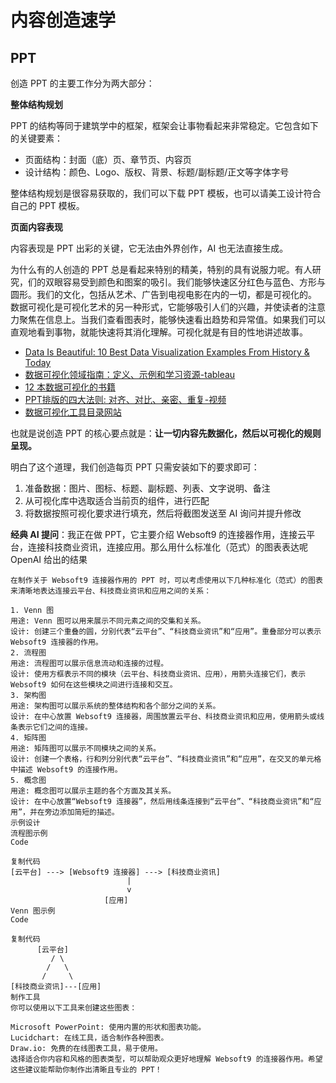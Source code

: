 # 内容创造速学

## PPT

创造 PPT 的主要工作分为两大部分：

**整体结构规划**   

PPT 的结构等同于建筑学中的框架，框架会让事物看起来非常稳定。它包含如下的关键要素：

- 页面结构：封面（底）页、章节页、内容页
- 设计结构：颜色、Logo、版权、背景、标题/副标题/正文等字体字号

整体结构规划是很容易获取的，我们可以下载 PPT 模板，也可以请美工设计符合自己的 PPT 模板。   

**页面内容表现**   

内容表现是 PPT 出彩的关键，它无法由外界创作，AI 也无法直接生成。  

为什么有的人创造的 PPT 总是看起来特别的精美，特别的具有说服力呢。有人研究，们的双眼容易受到颜色和图案的吸引。我们能够快速区分红色与蓝色、方形与圆形。我们的文化，包括从艺术、广告到电视电影在内的一切，都是可视化的。  
数据可视化是可视化艺术的另一种形式，它能够吸引人们的兴趣，并使读者的注意力聚焦在信息上。当我们查看图表时，能够快速看出趋势和异常值。如果我们可以直观地看到事物，就能快速将其消化理解。可视化就是有目的性地讲述故事。

- [Data Is Beautiful: 10 Best Data Visualization Examples From History & Today](https://www.tableau.com/visualization/data-visualization-examples)
- [数据可视化领域指南：定义、示例和学习资源-tableau](https://www.tableau.com/zh-cn/learn/articles/data-visualization)
- [12 本数据可视化的书籍](https://www.tableau.com/zh-cn/learn/articles/books-about-data-visualization)
- [PPT排版的四大法则: 对齐、对比、亲密、重复-视频](https://www.bilibili.com/video/BV1sK4y1E7jB/)
- [数据可视化工具目录网站](https://datavizcatalogue.com/index.html)

也就是说创造 PPT 的核心要点就是：**让一切内容先数据化，然后以可视化的规则呈现。**  

明白了这个道理，我们创造每页 PPT 只需安装如下的要求即可：

1. 准备数据：图片、图标、标题、副标题、列表、文字说明、备注
2. 从可视化库中选取适合当前页的组件，进行匹配
3. 将数据按照可视化要求进行填充，然后将截图发送至 AI 询问并提升修改

**经典 AI 提问**：我正在做 PPT，它主要介绍 Websoft9 的连接器作用，连接云平台，连接科技商业资讯，连接应用。那么用什么标准化（范式）的图表表达呢  
OpenAI 给出的结果
```
在制作关于 Websoft9 连接器作用的 PPT 时，可以考虑使用以下几种标准化（范式）的图表来清晰地表达连接云平台、科技商业资讯和应用之间的关系：

1. Venn 图
用途: Venn 图可以用来展示不同元素之间的交集和关系。
设计: 创建三个重叠的圆，分别代表“云平台”、“科技商业资讯”和“应用”。重叠部分可以表示 Websoft9 连接器的作用。
2. 流程图
用途: 流程图可以展示信息流动和连接的过程。
设计: 使用方框表示不同的模块（云平台、科技商业资讯、应用），用箭头连接它们，表示 Websoft9 如何在这些模块之间进行连接和交互。
3. 架构图
用途: 架构图可以展示系统的整体结构和各个部分之间的关系。
设计: 在中心放置 Websoft9 连接器，周围放置云平台、科技商业资讯和应用，使用箭头或线条表示它们之间的连接。
4. 矩阵图
用途: 矩阵图可以展示不同模块之间的关系。
设计: 创建一个表格，行和列分别代表“云平台”、“科技商业资讯”和“应用”，在交叉的单元格中描述 Websoft9 的连接作用。
5. 概念图
用途: 概念图可以展示主题的各个方面及其关系。
设计: 在中心放置“Websoft9 连接器”，然后用线条连接到“云平台”、“科技商业资讯”和“应用”，并在旁边添加简短的描述。
示例设计
流程图示例
Code

复制代码
[云平台] ---> [Websoft9 连接器] ---> [科技商业资讯]
                          |
                          v
                     [应用]
Venn 图示例
Code

复制代码
      [云平台]
         / \
        /   \
       /     \
[科技商业资讯]---[应用]
制作工具
你可以使用以下工具来创建这些图表：

Microsoft PowerPoint: 使用内置的形状和图表功能。
Lucidchart: 在线工具，适合制作各种图表。
Draw.io: 免费的在线图表工具，易于使用。
选择适合你内容和风格的图表类型，可以帮助观众更好地理解 Websoft9 的连接器作用。希望这些建议能帮助你制作出清晰且专业的 PPT！
```

